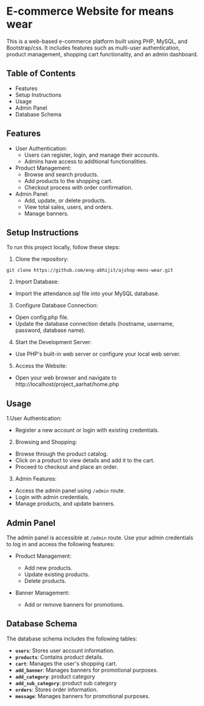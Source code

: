 # E-commerce Website for means wear
This is a web-based e-commerce platform built using PHP, MySQL, and Bootstrap/css. It includes features such as multi-user authentication, product management, shopping cart functionality, and an admin dashboard.

## Table of Contents
- Features
- Setup Instructions
- Usage
- Admin Panel
- Database Schema


## Features
- User Authentication:
    - Users can register, login, and manage their accounts.
    - Admins have access to additional functionalities.
- Product Management:
  - Browse and search products.
  - Add products to the shopping cart.
  - Checkout process with order confirmation.
- Admin Panel:
  - Add, update, or delete products.
  - View total sales, users, and orders.
  - Manage banners.
## Setup Instructions
To run this project locally, follow these steps:

1. Clone the repository:
```
git clone https://github.com/eng-abhijit/ajshop-mens-wear.git
```
2. Import Database:
- Import the attendance.sql file into your MySQL database.
3. Configure Database Connection:
- Open config.php file.
- Update the database connection details (hostname, username, password, database name).
4. Start the Development Server:
- Use PHP's built-in web server or configure your local web server.
5. Access the Website:
- Open your web browser and navigate to http://localhost/project_aarhat/home.php
## Usage
1.User Authentication:
- Register a new account or login with existing credentials.
2. Browsing and Shopping:
- Browse through the product catalog.
- Click on a product to view details and add it to the cart.
- Proceed to checkout and place an order.
3. Admin Features:
- Access the admin panel using `/admin` route.
- Login with admin credentials.
- Manage products, and update banners.
## Admin Panel
The admin panel is accessible at `/admin` route. Use your admin credentials to log in and access the following features:

- Product Management:
  - Add new products.
  - Update existing products.
  - Delete products.

- Banner Management:
  - Add or remove banners for promotions.
## Database Schema
The database schema includes the following tables:

- **`users`**: Stores user account information.
- **`products`**: Contains product details.
- **`cart`**: Manages the user's shopping cart.
- **`add_banner`**: Manages banners for promotional purposes.
- **`add_category`**:  product category
- **`add_sub_category`**: product sub category
- **`orders`**: Stores order information.
- **`message`**: Manages banners for promotional purposes.

